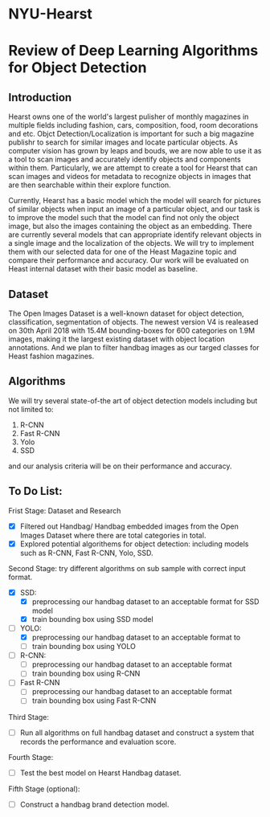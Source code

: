 # NYU-Hearst
# Review of Deep Learning Algorithms for Object Detection
## Introduction
Hearst owns one of the world's largest pulisher of monthly magazines in multiple fields including fashion, cars, composition, food, room decorations and etc. Objct Detection/Localization is important for such a big magazine publishr to search for similar images and locate particular objects. As computer vision has grown by leaps and bouds, we are now able to use it as a tool to scan images and accurately identify objects and components within them. Particularly, we are attempt to create a tool for Hearst that can scan images and videos for metadata to recognize objects in images that are then searchable within their explore function.

Currently, Hearst has a basic model which the model will search for pictures of similar objects when input an image of a particular object, and our task is to improve the model such that the model can find not only the object image, but also the images containing the object as an embedding. There are currently several models that can appropriate identify relevant objects in a single image and the localization of the objects. We will try to implement them with our selected data for one of the Heast Magazine topic and compare their performance and accuracy. Our work will be evaluated on Heast internal dataset with their basic model as baseline. 


## Dataset
The Open Images Dataset is a well-known dataset for object detection, classification, segmentation of objects. The newest version V4 is realeased on 30th April 2018 with 15.4M bounding-boxes for 600 categories on 1.9M images, making it the largest existing dataset with object location annotations. And we plan to filter handbag images as our targed classes for Heast fashion magazines.


## Algorithms
We will try several state-of-the art of object detection models including but not limited to:

1. R-CNN
2. Fast R-CNN
3. Yolo
4. SSD

and our analysis criteria will be on their performance and accuracy. 

## To Do List:
Frist Stage: Dataset and Research
- [x] Filtered out Handbag/ Handbag embedded images from the Open Images Dataset where there are total categories in total.
- [x] Explored potential algorithems for object detection: including models such as R-CNN, Fast R-CNN, Yolo, SSD.

Second Stage: try different algorithms on sub sample with correct input format.
- [x] SSD:
  - [x] preprocessing our handbag dataset to an acceptable format for SSD model
  - [x] train bounding box using SSD model
- [ ] YOLO:
  - [x] preprocessing our handbag dataset to an acceptable format to <object-class> <x> <y> <width> <height>
  - [ ] train bounding box using YOLO
- [ ] R-CNN:
  - [ ] preprocessing our handbag dataset to an acceptable format
  - [ ] train bounding box using R-CNN
- [ ] Fast R-CNN
  - [ ] preprocessing our handbag dataset to an acceptable format
  - [ ] train bounding box using Fast R-CNN
  
Third Stage: 
- [ ] Run all algorithms on full handbag dataset and construct a system that records the performance and evaluation score.

Fourth Stage:
- [ ] Test the best model on Hearst Handbag dataset.

Fifth Stage (optional):
- [ ] Construct a handbag brand detection model.

